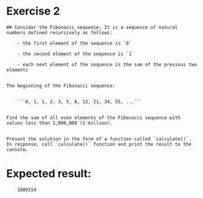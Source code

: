 # Exercise 2

    ## Consider the Fibonacci sequence. It is a sequence of natural numbers defined recursively as follows:

        - the first element of the sequence is `0`

        - the second element of the sequence is `1`

        - each next element of the sequence is the sum of the previous two elements


    The beginning of the Fibonacci sequence:


        ```0, 1, 1, 2, 3, 5, 8, 13, 21, 34, 55, ...```


    Find the sum of all even elements of the Fibonacci sequence with values less than 1,000,000 (1 million).


    Present the solution in the form of a function called `calculate()`. In response, call `calculate()` function and print the result to the console.


# Expected result:

```
    1089154
```